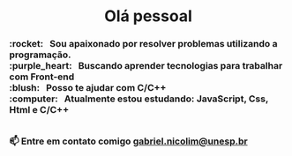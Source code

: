 
<!-- <img width="auto" src="https://avatars2.githubusercontent.com/u/69210720?s=400&u=1cb3d5414fd8a623ccb90569af6627d714943413&v=4"> -->
 <h1 align = "center">Olá pessoal</h1>
 <h3>:rocket:  &nbsp; Sou apaixonado por resolver problemas utilizando a programação.
 <br/>:purple_heart: &nbsp; Buscando aprender tecnologias para trabalhar com Front-end 
 <br/>:blush: &nbsp; Posso te ajudar com C/C++
 <br/>:computer: &nbsp; Atualmente estou estudando: JavaScript, Css, Html e C/C++</br></br>

  📫 Entre em contato comigo **gabriel.nicolim@unesp.br**
  
 </h3>
